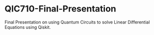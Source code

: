 # QIC710-Final-Presentation
Final Presentation on using Quantum Circuits to solve Linear Differential Equations using Qiskit.
